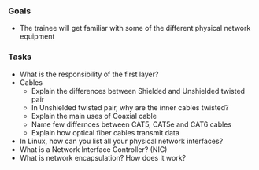 ### Goals
- The trainee will get familiar with some of the different physical network equipment

### Tasks

- What is the responsibility of the first layer?
- Cables
    - Explain the differences between Shielded and Unshielded twisted pair
    - In Unshielded twisted pair, why are the inner cables twisted?
    - Explain the main uses of Coaxial cable
    - Name few differnces between CAT5, CAT5e and CAT6 cables
    - Explain how optical fiber cables transmit data
- In Linux, how can you list all your physical network interfaces?
- What is a Network Interface Controller? (NIC)
- What is network encapsulation? How does it work?

